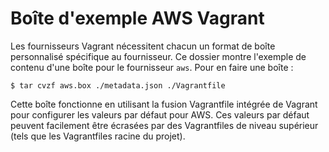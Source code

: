 # Boîte d'exemple AWS Vagrant

Les fournisseurs Vagrant nécessitent chacun un format de boîte personnalisé spécifique au fournisseur.
Ce dossier montre l'exemple de contenu d'une boîte pour le fournisseur `aws`.
Pour en faire une boîte :

```
$ tar cvzf aws.box ./metadata.json ./Vagrantfile
```

Cette boîte fonctionne en utilisant la fusion Vagrantfile intégrée de Vagrant pour configurer les valeurs par défaut pour AWS. Ces valeurs par défaut peuvent facilement être écrasées par des Vagrantfiles de niveau supérieur (tels que les Vagrantfiles racine du projet).
